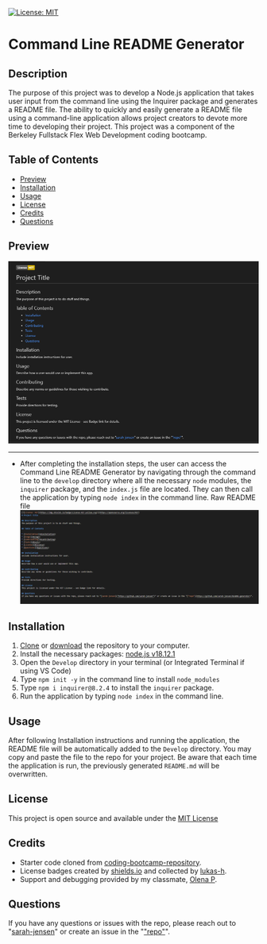 
  [![License: MIT](https://img.shields.io/badge/License-MIT-yellow.svg)](https://opensource.org/licenses/MIT)
  # Command Line README Generator
  
  ## Description
  The purpose of this project was to develop a Node.js application that takes user input from the command line using the Inquirer package and generates a README file. The ability to quickly and easily generate a README file using a command-line application allows project creators to devote more time to developing their project. This project was a component of the Berkeley Fullstack Flex Web Development coding bootcamp.
  
  ## Table of Contents
  
  * [Preview](#preview)
  * [Installation](#installation)
  * [Usage](#usage)
  * [License](#license)
  * [Credits](#credits)
  * [Questions](#questions)
  
  ## Preview
  ![Preview](./assets/README-preview.png)

  ---
  - After completing the installation steps, the user can access the Command Line README Generator by navigating through the command line to the `develop` directory where all the necessary `node` modules, the `inquirer` package, and the `index.js` file are located. They can then call the application by typing `node index` in the command line.
  Raw README file
  ![Preview](./assets/README-file.png)
  
  ## Installation
  1. [Clone](https://github.com/sarah-jensen/README-generator) or [download](https://github.com/sarah-jensen/README-generator/archive/refs/heads/master.zip) the repository to your computer. 
  2. Install the necessary packages: [node.js v18.12.1](https://nodejs.org/en)
  3. Open the `Develop` directory in your terminal (or Integrated Terminal if using VS Code) 
  4. Type `npm init -y` in the command line to install `node_modules`
  5. Type `npm i inquirer@8.2.4` to install the `inquirer` package. 
  6. Run the application by typing `node index` in the command line.

  ## Usage
  After following Installation instructions and running the application, the README file will be automatically added to the `Develop` directory. You may copy and paste the file to the repo for your project. Be aware that each time the application is run, the previously generated `README.md` will be overwritten.
  
  ## License
  This project is open source and available under the [MIT License](./LICENSE)

  ## Credits
  * Starter code cloned from [coding-bootcamp-repository](https://github.com/coding-boot-camp/potential-enigma).
  * License badges created by [shields.io](https://shields.io/) and collected by [lukas-h](https://gist.github.com/lukas-h/2a5d00690736b4c3a7ba).
  * Support and debugging provided by my classmate, [Olena P](https://github.com/UserOlena).

  ## Questions
  If you have any questions or issues with the repo, please reach out to "[sarah-jensen]("https://github.com/sarah-jensen")" or create an issue in the "["repo"](https://github.com/sarah-jensen/README-generator)".
